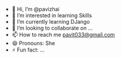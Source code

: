 - 👋 Hi, I’m @pavizhai
- 👀 I’m interested in learning Skills
- 🌱 I’m currently learning  DJango 
- 💞️ I’m looking to collaborate on ...
- 📫 How to reach me pavit033@gmail.com
- 😄 Pronouns: She
- ⚡ Fun fact: ...

<!---
pavizhai/pavizhai is a ✨ special ✨ repository because its `README.md` (this file) appears on your GitHub profile.
You can click the Preview link to take a look at your changes.
--->
